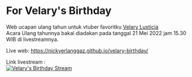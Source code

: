 # For Velary's Birthday
Web ucapan ulang tahun untuk vtuber favoritku [Velary Lusticia](https://www.youtube.com/c/VelaryLusticia)\
Acara Ulang tahunnya bakal diadakan pada tanggal 21 Mei 2022 jam 15.30 WIB di livestreamnya. 

Live web: 
https://nickyerlanggaz.github.io/velary-birthday/

Link livestream :\
[![Velary's Birthday Stream](https://img.youtube.com/vi/04G1i_Za_H8/0.jpg)](https://www.youtube.com/watch?v=04G1i_Za_H8) 
